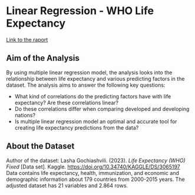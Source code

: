 # Linear Regression - WHO Life Expectancy

[Link to the raport](life_expectancy.ipynb)

## Aim of the Analysis
By using multiple linear regression model, the analysis looks into the relationship between life expectancy and various predicting factors in the dataset. The analysis aims to answer the following key questions:

- What kind of correlations do the predicting factors have with life expectancy? Are these correlations linear?
- Do these correlations differ when comparing developed and developing nations?
- Is multiple linear regression model an optimal and accurate tool for creating life expectancy predictions from the data?
  
## About the Dataset
Author of the dataset: Lasha Gochiashvili. (2023). <i>Life Expectancy (WHO) Fixed</i> [Data set]. Kaggle. https://doi.org/10.34740/KAGGLE/DS/3065197 \
Data contains life expectancy, health, immunization, and economic and demographic information about 179 countries from 2000-2015 years. The adjusted dataset has 21 variables and 2.864 rows.
